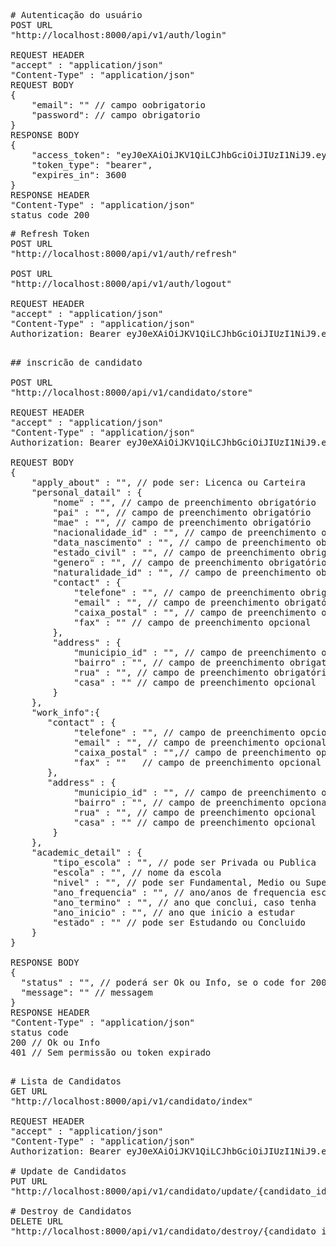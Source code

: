 
<pre>
# Autenticação do usuário
POST URL
"http://localhost:8000/api/v1/auth/login"

REQUEST HEADER
"accept" : "application/json"
"Content-Type" : "application/json"
REQUEST BODY
{
    "email": "" // campo oobrigatorio
    "password": // campo obrigatorio
}
RESPONSE BODY
{
    "access_token": "eyJ0eXAiOiJKV1QiLCJhbGciOiJIUzI1NiJ9.eyJpc3MiOiJodHRwOlwvXC9sb2NhbGhvc3Q6ODAwMFwvYXBpXC92MVwvYXV0aFwvbG9naW4iLCJpYXQiOjE2MDI4OTc2NjMsImV4cCI6MTYwMjkwMTI2MywibmJmIjoxNjAyODk3NjYzLCJqdGkiOiI0RXREd1ZwczZuUTg5enhyIiwic3ViIjoxLCJwcnYiOiIyM2JkNWM4OTQ5ZjYwMGFkYjM5ZTcwMWM0MDA4NzJkYjdhNTk3NmY3In0.2c3UghoMLmAncoH0vxYYd0r0lx-HMQjWZPKUKKlKRVM",
    "token_type": "bearer",
    "expires_in": 3600
}
RESPONSE HEADER
"Content-Type" : "application/json"
status code 200
</pre>

<pre>
# Refresh Token
POST URL
"http://localhost:8000/api/v1/auth/refresh"

POST URL
"http://localhost:8000/api/v1/auth/logout"

REQUEST HEADER
"accept" : "application/json"
"Content-Type" : "application/json"
Authorization: Bearer eyJ0eXAiOiJKV1QiLCJhbGciOiJIUzI1NiJ9.eyJpc3MiOiJodHRwOlwvXC8xMjcuMC4wLjE6OTAwMFwvdWVuZ2lcL2F.waVwvdjFcL2F1dGhcL2xvZ2luIiw.iaWF0IjoxNTk2MDE4OTUzLCJleHAiOjE
</pre>

<pre>

## inscricão de candidato

POST URL
"http://localhost:8000/api/v1/candidato/store"

REQUEST HEADER
"accept" : "application/json"
"Content-Type" : "application/json"
Authorization: Bearer eyJ0eXAiOiJKV1QiLCJhbGciOiJIUzI1NiJ9.eyJpc3MiOiJodHRwOlwvXC8xMjcuMC4wLjE6OTAwMFwvdWVuZ2lcL2F.waVwvdjFcL2F1dGhcL2xvZ2luIiw.iaWF0IjoxNTk2MDE4OTUzLCJleHAiOjE

REQUEST BODY
{
    "apply_about" : "", // pode ser: Licenca ou Carteira
    "personal_datail" : {
        "nome" : "", // campo de preenchimento obrigatório
        "pai" : "", // campo de preenchimento obrigatório
        "mae" : "", // campo de preenchimento obrigatório
        "nacionalidade_id" : "", // campo de preenchimento obrigatório
        "data_nascimento" : "", // campo de preenchimento obrigatório
        "estado_civil" : "", // campo de preenchimento obrigatório
        "genero" : "", // campo de preenchimento obrigatório
        "naturalidade_id" : "", // campo de preenchimento obrigatório
        "contact" : {
            "telefone" : "", // campo de preenchimento obrigatório
            "email" : "", // campo de preenchimento obrigatório
            "caixa_postal" : "", // campo de preenchimento opcional
            "fax" : "" // campo de preenchimento opcional
        },
        "address" : {
            "municipio_id" : "", // campo de preenchimento obrigatório
            "bairro" : "", // campo de preenchimento obrigatório
            "rua" : "", // campo de preenchimento obrigatório
            "casa" : "" // campo de preenchimento opcional
        }
    },
    "work_info":{
       "contact" : {
            "telefone" : "", // campo de preenchimento opcional
            "email" : "", // campo de preenchimento opcional
            "caixa_postal" : "",// campo de preenchimento opcional
            "fax" : ""   // campo de preenchimento opcional
       },
       "address" : {
            "municipio_id" : "", // campo de preenchimento opcional
            "bairro" : "", // campo de preenchimento opcional
            "rua" : "", // campo de preenchimento opcional
            "casa" : "" // campo de preenchimento opcional
        }
    },
    "academic_detail" : {
        "tipo_escola" : "", // pode ser Privada ou Publica
        "escola" : "", // nome da escola
        "nivel" : "", // pode ser Fundamental, Medio ou Superior
        "ano_frequencia" : "", // ano/anos de frequencia escolar
        "ano_termino" : "", // ano que conclui, caso tenha
        "ano_inicio" : "", // ano que inicio a estudar
        "estado" : "" // pode ser Estudando ou Concluido
    }
}

RESPONSE BODY
{
  "status" : "", // poderá ser Ok ou Info, se o code for 200
  "message": "" // messagem 
}
RESPONSE HEADER
"Content-Type" : "application/json"
status code
200 // Ok ou Info
401 // Sem permissão ou token expirado

</pre>

<pre>
# Lista de Candidatos
GET URL
"http://localhost:8000/api/v1/candidato/index"

REQUEST HEADER
"accept" : "application/json"
"Content-Type" : "application/json"
Authorization: Bearer eyJ0eXAiOiJKV1QiLCJhbGciOiJIUzI1NiJ9.eyJpc3MiOiJodHRwOlwvXC8xMjcuMC4wLjE6OTAwMFwvdWVuZ2lcL2F.waVwvdjFcL2F1dGhcL2xvZ2luIiw.iaWF0IjoxNTk2MDE4OTUzLCJleHAiOjE

# Update de Candidatos
PUT URL
"http://localhost:8000/api/v1/candidato/update/{candidato_id}"

# Destroy de Candidatos
DELETE URL
"http://localhost:8000/api/v1/candidato/destroy/{candidato_id}"
</pre>